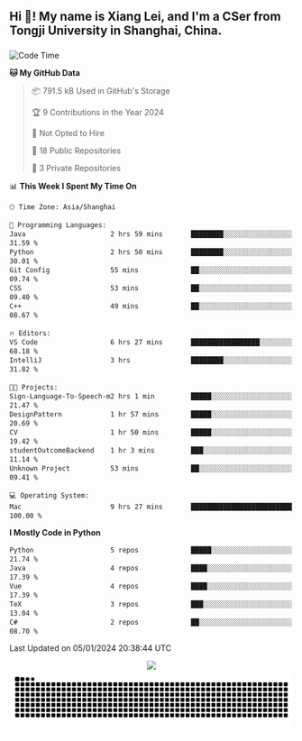 <h2 align="left">Hi 👋! My name is Xiang Lei, and I'm a CSer from Tongji University in Shanghai, China.</h2>

###

<!--START_SECTION:waka-->
![Code Time](http://img.shields.io/badge/Code%20Time-413%20hrs%2053%20mins-blue)

**🐱 My GitHub Data** 

> 📦 791.5 kB Used in GitHub's Storage 
 > 
> 🏆 9 Contributions in the Year 2024
 > 
> 🚫 Not Opted to Hire
 > 
> 📜 18 Public Repositories 
 > 
> 🔑 3 Private Repositories 
 > 
📊 **This Week I Spent My Time On** 

```text
🕑︎ Time Zone: Asia/Shanghai

💬 Programming Languages: 
Java                     2 hrs 59 mins       ████████░░░░░░░░░░░░░░░░░   31.59 % 
Python                   2 hrs 50 mins       ████████░░░░░░░░░░░░░░░░░   30.01 % 
Git Config               55 mins             ██░░░░░░░░░░░░░░░░░░░░░░░   09.74 % 
CSS                      53 mins             ██░░░░░░░░░░░░░░░░░░░░░░░   09.40 % 
C++                      49 mins             ██░░░░░░░░░░░░░░░░░░░░░░░   08.67 % 

🔥 Editors: 
VS Code                  6 hrs 27 mins       █████████████████░░░░░░░░   68.18 % 
IntelliJ                 3 hrs               ████████░░░░░░░░░░░░░░░░░   31.82 % 

🐱‍💻 Projects: 
Sign-Language-To-Speech-m2 hrs 1 min         █████░░░░░░░░░░░░░░░░░░░░   21.47 % 
DesignPattern            1 hr 57 mins        █████░░░░░░░░░░░░░░░░░░░░   20.69 % 
CV                       1 hr 50 mins        █████░░░░░░░░░░░░░░░░░░░░   19.42 % 
studentOutcomeBackend    1 hr 3 mins         ███░░░░░░░░░░░░░░░░░░░░░░   11.14 % 
Unknown Project          53 mins             ██░░░░░░░░░░░░░░░░░░░░░░░   09.41 % 

💻 Operating System: 
Mac                      9 hrs 27 mins       █████████████████████████   100.00 % 
```

**I Mostly Code in Python** 

```text
Python                   5 repos             █████░░░░░░░░░░░░░░░░░░░░   21.74 % 
Java                     4 repos             ████░░░░░░░░░░░░░░░░░░░░░   17.39 % 
Vue                      4 repos             ████░░░░░░░░░░░░░░░░░░░░░   17.39 % 
TeX                      3 repos             ███░░░░░░░░░░░░░░░░░░░░░░   13.04 % 
C#                       2 repos             ██░░░░░░░░░░░░░░░░░░░░░░░   08.70 % 
```




 Last Updated on 05/01/2024 20:38:44 UTC
<!--END_SECTION:waka-->

<div align="center">
  <img src="https://github-readme-stats.vercel.app/api?username=Lei00764&show_icons=true&theme=radical" />
 </div>

 <div align="center">

<picture>
  <source media="(prefers-color-scheme: dark)" srcset="https://raw.githubusercontent.com/Lei00764/Lei00764/output/github-contribution-grid-snake-dark.svg">
  <source media="(prefers-color-scheme: light)" srcset="https://raw.githubusercontent.com/Lei00764/Lei00764/output/github-contribution-grid-snake.svg">
  <img alt="github contribution grid snake animation" src="https://raw.githubusercontent.com/Lei00764/Lei00764/output/github-contribution-grid-snake.svg">
</picture>

</div>




